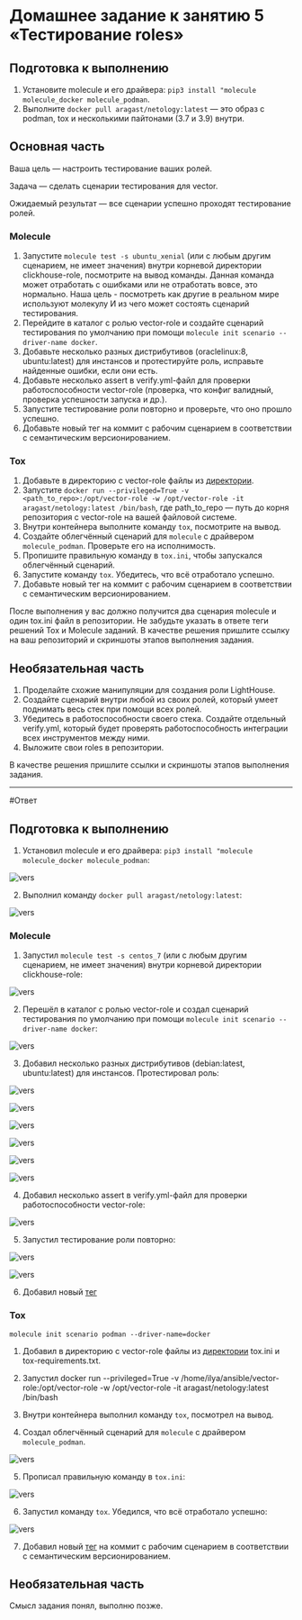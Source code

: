 # Домашнее задание к занятию 5 «Тестирование roles»

## Подготовка к выполнению

1. Установите molecule и его драйвера: `pip3 install "molecule molecule_docker molecule_podman`.
2. Выполните `docker pull aragast/netology:latest` —  это образ с podman, tox и несколькими пайтонами (3.7 и 3.9) внутри.

## Основная часть

Ваша цель — настроить тестирование ваших ролей. 

Задача — сделать сценарии тестирования для vector. 

Ожидаемый результат — все сценарии успешно проходят тестирование ролей.

### Molecule

1. Запустите  `molecule test -s ubuntu_xenial` (или с любым другим сценарием, не имеет значения) внутри корневой директории clickhouse-role, посмотрите на вывод команды. Данная команда может отработать с ошибками или не отработать вовсе, это нормально. Наша цель - посмотреть как другие в реальном мире используют молекулу И из чего может состоять сценарий тестирования.
2. Перейдите в каталог с ролью vector-role и создайте сценарий тестирования по умолчанию при помощи `molecule init scenario --driver-name docker`.
3. Добавьте несколько разных дистрибутивов (oraclelinux:8, ubuntu:latest) для инстансов и протестируйте роль, исправьте найденные ошибки, если они есть.
4. Добавьте несколько assert в verify.yml-файл для  проверки работоспособности vector-role (проверка, что конфиг валидный, проверка успешности запуска и др.). 
5. Запустите тестирование роли повторно и проверьте, что оно прошло успешно.
6. Добавьте новый тег на коммит с рабочим сценарием в соответствии с семантическим версионированием.

### Tox

1. Добавьте в директорию с vector-role файлы из [директории](./example).
2. Запустите `docker run --privileged=True -v <path_to_repo>:/opt/vector-role -w /opt/vector-role -it aragast/netology:latest /bin/bash`, где path_to_repo — путь до корня репозитория с vector-role на вашей файловой системе.
3. Внутри контейнера выполните команду `tox`, посмотрите на вывод.
4. Создайте облегчённый сценарий для `molecule` с драйвером `molecule_podman`. Проверьте его на исполнимость.
5. Пропишите правильную команду в `tox.ini`, чтобы запускался облегчённый сценарий.
6. Запустите команду `tox`. Убедитесь, что всё отработало успешно.
7. Добавьте новый тег на коммит с рабочим сценарием в соответствии с семантическим версионированием.

После выполнения у вас должно получится два сценария molecule и один tox.ini файл в репозитории. Не забудьте указать в ответе теги решений Tox и Molecule заданий. В качестве решения пришлите ссылку на  ваш репозиторий и скриншоты этапов выполнения задания. 

## Необязательная часть

1. Проделайте схожие манипуляции для создания роли LightHouse.
2. Создайте сценарий внутри любой из своих ролей, который умеет поднимать весь стек при помощи всех ролей.
3. Убедитесь в работоспособности своего стека. Создайте отдельный verify.yml, который будет проверять работоспособность интеграции всех инструментов между ними.
4. Выложите свои roles в репозитории.

В качестве решения пришлите ссылки и скриншоты этапов выполнения задания.

---

#Ответ

## Подготовка к выполнению

1. Установил molecule и его драйвера: `pip3 install "molecule molecule_docker molecule_podman`:

![vers](img/1_1.png)

2. Выполнил команду `docker pull aragast/netology:latest`:

![vers](img/1_2.png)

### Molecule

1. Запустил  `molecule test -s centos_7` (или с любым другим сценарием, не имеет значения) внутри корневой директории clickhouse-role:

![vers](img/1_3.png)

2. Перешёл в каталог с ролью vector-role и создал сценарий тестирования по умолчанию при помощи `molecule init scenario --driver-name docker`:

![vers](img/1_4.png)

3. Добавил несколько разных дистрибутивов (debian:latest, ubuntu:latest) для инстансов. Протестировал роль:

![vers](img/1_5.png)

![vers](img/1_6_0.png)

![vers](img/1_6_1.png)

![vers](img/1_6_2.png)

![vers](img/1_6_3.png)

![vers](img/1_6_4.png)

4. Добавил несколько assert в verify.yml-файл для проверки работоспособности vector-role:

![vers](img/1_7.png)

5. Запустил тестирование роли повторно: 

![vers](img/1_8_0.png)

![vers](img/1_8_1.png)

6. Добавил новый [тег](https://github.com/IlyaAnikeev/vector-role/releases/tag/1.0.1)

### Tox

`molecule init scenario podman --driver-name=docker`

1. Добавил в директорию с vector-role файлы из [директории](./example) tox.ini и tox-requirements.txt.

2. Запустил docker run --privileged=True -v /home/ilya/ansible/vector-role:/opt/vector-role -w /opt/vector-role -it aragast/netology:latest /bin/bash

3. Внутри контейнера выполнил команду `tox`, посмотрел на вывод.

4. Создал облегчённый сценарий для `molecule` с драйвером `molecule_podman`.

![vers](img/1_9.png)

5. Прописал правильную команду в `tox.ini`:

![vers](img/1_10.png)

6. Запустил команду `tox`. Убедился, что всё отработало успешно:

![vers](img/1_11.png)

7. Добавил новый [тег](https://github.com/IlyaAnikeev/vector-role/releases/tag/1.0.2) на коммит с рабочим сценарием в соответствии с семантическим версионированием.

## Необязательная часть

Смысл задания понял, выполню позже.

